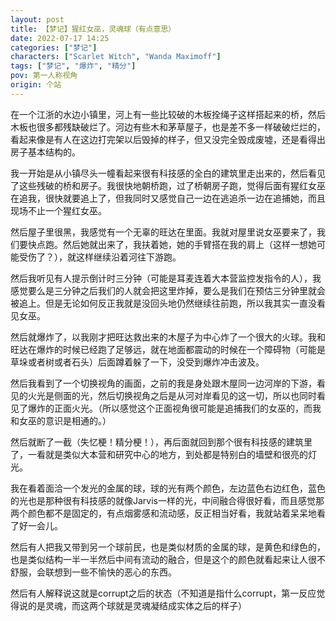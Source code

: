 ```yaml
---
layout: post
title: 【梦记】猩红女巫，灵魂球（有点意思）
date: 2022-07-17 14:25
categories: ["梦记"]
characters: ["Scarlet Witch", "Wanda Maximoff"]
tags: ["梦记", "爆炸", "精分"]
pov: 第一人称视角
origin: 个站
---
```


在一个江浙的水边小镇里，河上有一些比较破的木板拴绳子这样搭起来的桥，然后木板也很多都残缺破烂了。河边有些木和茅草屋子，也是差不多一样破破烂烂的，看起来像是有人在这边打完架以后毁掉的样子，但又没完全毁成废墟，还是看得出房子基本结构的。

我一开始是从小镇尽头一幢看起来很有科技感的全白的建筑里走出来的，然后看见了这些残破的桥和房子。我很快地朝桥跑，过了桥朝房子跑，觉得后面有猩红女巫在追我，很快就要追上了，但我同时又感觉自己一边在逃追杀一边在追捕她，而且现场不止一个猩红女巫。

然后屋子里很黑，我感觉有一个无辜的旺达在里面。我就对屋里说女巫要来了，我们要快点跑。然后她就出来了，我扶着她，她的手臂搭在我的肩上（这样一想她可能受伤了？），就这样继续沿着河往下游跑。

然后我听见有人提示倒计时三分钟（可能是耳麦连着大本营监控发指令的人），我感觉要么是三分钟之后我们的人就会把这里炸掉，要么是我们在预估三分钟里就会被追上。但是无论如何反正我就是没回头地仍然继续往前跑，所以我其实一直没看见女巫。

然后就爆炸了，以我刚才把旺达救出来的木屋子为中心炸了一个很大的火球。我和旺达在爆炸的时候已经跑了足够远，就在地面都震动的时候在一个障碍物（可能是草垛或者树或者石头）后面蹲着躲了一下，没受到爆炸冲击波及。

然后我看到了一个切换视角的画面，之前的我是身处跟木屋同一边河岸的下游，看见的火光是侧面的光，然后切换视角之后是从河对岸看见的这一切，所以也同时看见了爆炸的正面火光。（所以感觉这个正面视角很可能是追捕我们的女巫的，而我和女巫的意识是相通的。）

然后就断了一截（失忆梗！精分梗！），再后面就回到那个很有科技感的建筑里了，一看就是类似大本营和研究中心的地方，到处都是特别白的墙壁和很亮的灯光。

我在看着面洽一个发光的金属的球，球的光有两个颜色，左边蓝色右边红色，蓝色的光也是那种很有科技感的就像Jarvis一样的光，中间融合得很好看，而且感觉那两个颜色都不是固定的，有点烟雾感和流动感，反正相当好看，我就站着呆呆地看了好一会儿。

然后有人把我又带到另一个球前民，也是类似材质的金属的球，是黄色和绿色的，也是类似结构一半一半然后中间有流动的融合，但是这个的颜色就看起来让人很不舒服，会联想到一些不愉快的恶心的东西。

然后有人解释说这就是corrupt之后的状态（不知道是指什么corrupt，第一反应觉得说的是灵魂，而这两个球就是灵魂凝结成实体之后的样子）
